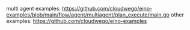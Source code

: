 multi agent examples: https://github.com/cloudwego/eino-examples/blob/main/flow/agent/multiagent/plan_execute/main.go
other examples: https://github.com/cloudwego/eino-examples